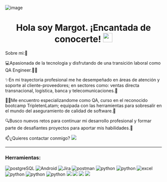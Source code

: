 ![image](https://github.com/MargotVargas/MargotVargas/assets/145522621/c406786b-de36-4912-8295-86395b7a0b2d)

<h1 align="center">
  Hola soy Margot. ¡Encantada de conocerte!
  <img decoding="async" src="https://media.giphy.com/media/hvRJCLFzcasrR4ia7z/giphy.gif" width="30px"/>
</h1>

Sobre mi:👩

💻Apasionada de la tecnologia y disfrutando de una transición laboral como QA Engineer.🐱‍💻

✨En mi trayectoria profesional me he desempeñado en áreas de atención y soporte al cliente-proveedores; en sectores como: ventas directa transnacional, logística, banca y telecomunicaciones.🏢

👩‍🎓Me encuentro especializandome como QA, curso en el reconocido bootcamp TripletenLatam; equipada con las herramientas para sobresalir en el mundo del aseguramiento de calidad de software.📌

🔍Busco nuevos retos para continuar mi desarrollo profesional y formar parte de desafiantes proyectos para aportar mis habilidades.💪

📫¿Quieres contactar conmigo?  [![](https://img.shields.io/badge/LinkedIn-0077B5?style=for-the-badge&logo=linkedin&logoColor=white)](https://www.linkedin.com/in/mcarolavargasp/)


---

### Herramientas:
<div id="header" align="left">
    <img decoding="async" src="https://img.shields.io/badge/PostgreSQL-3776AB?style=for-the-badge&logo=postgresql&logoColor=white" alt="postgreSQL"/>
  </a>
    <img decoding="async" src="https://img.shields.io/badge/Android_Studio-6DB33F?style=for-the-badge&logo=android&logoColor=white" alt="Android"/>
  </a>
 <img decoding="async" src="https://img.shields.io/badge/Jira-0052CC?style=for-the-badge&logo=Jira&logoColor=white" alt="Jira"/>
  </a>
  </a>
 <img decoding="async" src="https://img.shields.io/badge/Postman-ff8000?style=for-the-badge&logo=postman&logoColor=white" alt="postman"/>
  </a>
  <img decoding="async" src="https://img.shields.io/badge/Python-FFFF00?style=for-the-badge&logo=python&logoColor=white" alt="python"/>
  </a>
    <img decoding="async" src="https://img.shields.io/badge/PyCharm-000000.svg?&style=for-the-badge&logo=PyCharm&logoColor=white" alt="python"/>
  </a>
    </a>
     <img decoding="async" src="https://img.shields.io/badge/Microsoft_Excel-217346?style=for-the-badge&logo=microsoft-excel&logoColor=white" alt="excel"/>
  </a>
    <img decoding="async" src="https://img.shields.io/badge/Microsoft_Word-2B579A?style=for-the-badge&logo=microsoft-word&logoColor=white" alt="python"/>
  </a>
    </a>
    <img decoding="async" src="https://img.shields.io/badge/Microsoft_PowerPoint-B7472A?style=for-the-badge&logo=microsoft-powerpoint&logoColor=white" alt="python"/>
  </a>
  </a>
    <img decoding="async" src="https://img.shields.io/badge/Miro-F7C922?style=for-the-badge&logo=Miro&logoColor=050036" alt="python"/>
  </a>
   </a>
  <img decoding="async" src= "https://img.shields.io/badge/-selenium-%43B02A?style=for-the-badge&logo=selenium&logoColor=white"/>
   </a>
     </a>
   <img decoding="async" src= "https://img.shields.io/badge/-Git-000?style=for-the-badge&logo=git"/>
 </a>
   </a>
   <img decoding="async" src="https://img.shields.io/badge/-GitHub-000?style=for-the-badge&logo=github"/>
   </a>
   </a>
   <img decoding="async" src="https://img.shields.io/badge/-Figma-000?style=for-the-badge&logo=figma&logoColor=orange"/>
    </a>
</div>





